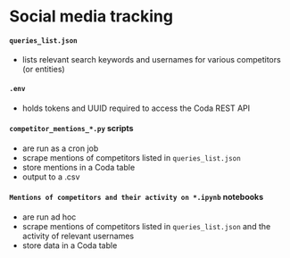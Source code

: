 # Social media tracking

#### `queries_list.json`

- lists relevant search keywords and usernames for various competitors (or entities)

#### `.env`

- holds tokens and UUID required to access the Coda REST API

#### `competitor_mentions_*.py` scripts

- are run as a cron job
- scrape mentions of competitors listed in `queries_list.json`
- store mentions in a Coda table
- output to a .csv

#### `Mentions of competitors and their activity on *.ipynb` notebooks

- are run ad hoc
- scrape mentions of competitors listed in `queries_list.json` and the activity of relevant usernames
- store data in a Coda table
